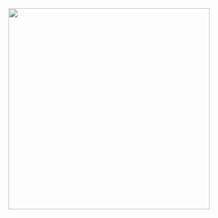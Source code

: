 <a href="https://www.ruiflorencio.dev">
<img height="400em" src="https://www.ruiflorencio.dev/api/github-stats?"/>
<a/>
